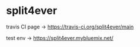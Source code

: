 # split4ever

travis CI page -> https://travis-ci.org/split4ever/main

test env -> https://split4ever.mybluemix.net/


